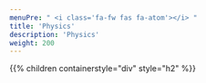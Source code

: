 ```yaml
---
menuPre: " <i class='fa-fw fas fa-atom'></i> "
title: 'Physics'
description: 'Physics'
weight: 200
---
```


{{% children containerstyle="div" style="h2" %}}

